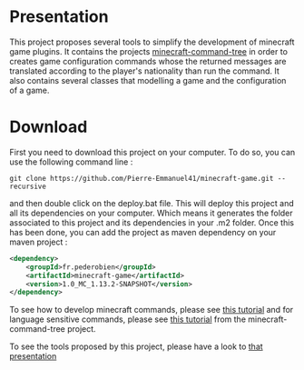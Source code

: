 # Presentation

This project proposes several tools to simplify the development of minecraft game plugins. It contains the projects [minecraft-command-tree](https://github.com/Pierre-Emmanuel41/minecraft-command-tree) in order to creates game configuration commands whose the returned messages are translated according to the player's nationality than run the command. It also contains several classes that modelling a game and the configuration of a game.

# Download

First you need to download this project on your computer. To do so, you can use the following command line :

```git
git clone https://github.com/Pierre-Emmanuel41/minecraft-game.git --recursive
```

and then double click on the deploy.bat file. This will deploy this project and all its dependencies on your computer. Which means it generates the folder associated to this project and its dependencies in your .m2 folder. Once this has been done, you can add the project as maven dependency on your maven project :

```xml
<dependency>
	<groupId>fr.pederobien</groupId>
	<artifactId>minecraft-game</artifactId>
	<version>1.0_MC_1.13.2-SNAPSHOT</version>
</dependency>
```

To see how to develop minecraft commands, please see [this tutorial](https://github.com/Pierre-Emmanuel41/minecraft-command-tree/blob/master/Tutorial.md) and for language sensitive commands, please see [this tutorial](https://github.com/Pierre-Emmanuel41/minecraft-command-tree/blob/master/Tutorial_language.md) from the minecraft-command-tree project.

To see the tools proposed by this project, please have a look to [that presentation](https://github.com/Pierre-Emmanuel41/minecraft-command-tree/blob/master/Presentation.md)